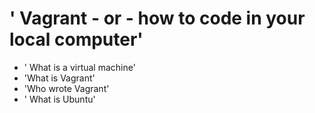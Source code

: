 
# ' Vagrant - or - how to code in your local computer'
* ' What is a virtual machine'
* 'What is Vagrant'
* 'Who wrote Vagrant'
* ' What is Ubuntu' 
